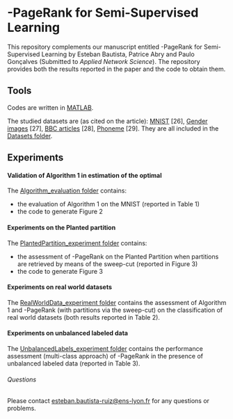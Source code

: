 # <img src="https://latex.codecogs.com/svg.latex?\Huge&space;L^\gamma" title="" />-PageRank for Semi-Supervised Learning

This repository complements our manuscript entitled <img src="https://latex.codecogs.com/svg.latex?\normalsize&space;L^\gamma" title="" />-PageRank for Semi-Supervised Learning by Esteban Bautista, Patrice Abry and Paulo Gonçalves (Submitted to *Applied Network Science*). The repository provides both the results reported in the paper and the code to obtain them.

## Tools
Codes are written in [MATLAB](https://fr.mathworks.com).

The studied datasets are (as cited on the article): [MNIST](http://yann.lecun.com/exdb/mnist/) [26], [Gender images](http://cmp.felk.cvut.cz/~spacelib/faces/) [27], [BBC articles](http://mlg.ucd.ie/datasets/bbc.html) [28], [Phoneme](https://www.openml.org/d/1489) [29]. They are all included in the [Datasets folder](https://github.com/estbautista/Lgamma-PageRank_Paper/tree/master/Datasets).

## Experiments
#### Validation of Algorithm 1 in estimation of the optimal <img src="https://latex.codecogs.com/svg.latex?\Large&space;\gamma" title="" />
The [Algorithm_evaluation folder](https://github.com/estbautista/Lgamma-PageRank_Paper/tree/master/Algorithm_evaluation) contains:
* the evaluation of Algorithm 1 on the MNIST (reported in Table 1) 
* the code to generate Figure 2

#### Experiments on the Planted partition
The [PlantedPartition_experiment folder](https://github.com/estbautista/Lgamma-PageRank_Paper/tree/master/PlantedPartition_experiment) contains:
* the assessment of <img src="https://latex.codecogs.com/svg.latex?\normalsize&space;L^\gamma" title="" />-PageRank on the Planted Partition when partitions are retrieved by means of the sweep-cut (reported in Figure 3)
* the code to generate Figure 3

#### Experiments on real world datasets
The [RealWorldData_experiment folder](https://github.com/estbautista/Lgamma-PageRank_Paper/tree/master/RealWorldData_experiment) contains the assessment of Algorithm 1 and <img src="https://latex.codecogs.com/svg.latex?\normalsize&space;L^\gamma" title="" />-PageRank (with partitions via the sweep-cut) on the classification of real world datasets (both results reported in Table 2).


#### Experiments on unbalanced labeled data

The [UnbalancedLabels_experiment folder](https://github.com/estbautista/Lgamma-PageRank_Paper/tree/master/UnbalancedLabels_experiment) contains the performance assessment (multi-class approach) of <img src="https://latex.codecogs.com/svg.latex?\normalsize&space;L^\gamma" title="" />-PageRank in the presence of unbalanced labeled data (reported in Table 3).

###### Questions
Please contact [esteban.bautista-ruiz@ens-lyon.fr](mailto:esteban.bautista-ruiz@ens-lyon.fr) for any questions or problems.
